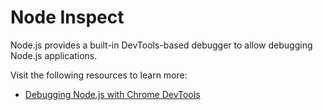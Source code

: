 # Node Inspect

Node.js provides a built-in DevTools-based debugger to allow debugging Node.js applications.

Visit the following resources to learn more:

- [Debugging Node.js with Chrome DevTools](https://medium.com/@paul_irish/debugging-node-js-nightlies-with-chrome-devtools-7c4a1b95ae27)
